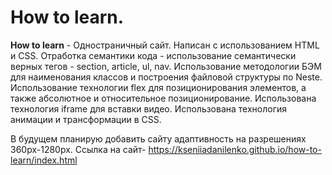 # How to learn.  
**How to learn** - Одностраничный сайт. Написан с использованием HTML и CSS. Отработка семантики кода - использование семантически верных тегов - section, article, ul, nav. Использование методологии БЭМ для наименования  классов и построения файловой структуры по Neste. Использование технологии flex для позиционирования элементов, а также абсолютное и относительное позиционирование. Использована технология iframe для вставки видео. Использована технология анимации и трансформации в CSS.

В будущем планирую добавить сайту адаптивность на разрешениях 360px-1280px.
Ссылка на сайт-
https://kseniiadanilenko.github.io/how-to-learn/index.html
